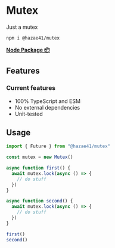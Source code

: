 # Mutex

Just a mutex

```bash
npm i @hazae41/mutex
```

[**Node Package 📦**](https://www.npmjs.com/package/@hazae41/future)

## Features

### Current features
- 100% TypeScript and ESM
- No external dependencies
- Unit-tested

## Usage

```typescript
import { Future } from "@hazae41/mutex"

const mutex = new Mutex()

async function first() {
  await mutex.lock(async () => {
    // do stuff
  })
}

async function second() {
  await mutex.lock(async () => {
    // do stuff
  })
}

first()
second()
```
